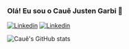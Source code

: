 ### Olá! Eu sou o Cauê Justen Garbi 👋

[![Linkedin](https://img.shields.io/badge/LinkedIn-0077B5?style=for-the-badge&logo=linkedin&logoColor=white)](https://www.linkedin.com/in/caue-justen-garbi/)
[![Linkedin](https://img.shields.io/badge/Gmail-D14836?style=for-the-badge&logo=gmail&logoColor=white)](mailto:caue.justen@hotmail.com) 

![Cauê's GitHub stats](https://github-readme-stats.vercel.app/api?username=garbizada&show_icons=true&theme=tokyonight)
